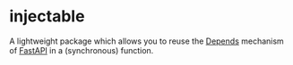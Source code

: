 # injectable

A lightweight package which allows you to reuse
the [Depends](https://fastapi.tiangolo.com/features/#dependency-injection) mechanism
of [FastAPI](https://fastapi.tiangolo.com) in a (synchronous) function.
